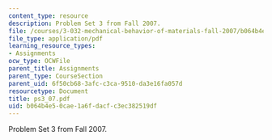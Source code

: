 ```yaml
---
content_type: resource
description: Problem Set 3 from Fall 2007.
file: /courses/3-032-mechanical-behavior-of-materials-fall-2007/b064b4e50cae1a6fdacfc3ec382519df_ps3_07.pdf
file_type: application/pdf
learning_resource_types:
- Assignments
ocw_type: OCWFile
parent_title: Assignments
parent_type: CourseSection
parent_uid: 6f50cb68-3afc-c3ca-9510-da3e16fa057d
resourcetype: Document
title: ps3_07.pdf
uid: b064b4e5-0cae-1a6f-dacf-c3ec382519df
---
```

Problem Set 3 from Fall 2007.


